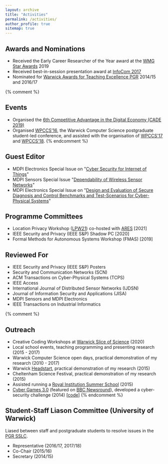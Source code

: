```yaml
---
layout: archive
title: "Activities"
permalink: /activities/
author_profile: true
sitemap: true
---
```


## Awards and Nominations

 * Received the Early Career Researcher of the Year award at the [WMG Star Awards](https://warwick.ac.uk/fac/sci/wmg/people/athena_swan/starawards/) 2019
 * Received best-in-session presentation award at [InfoCom 2017](https://infocom2017.ieee-infocom.org/)
 * Nominated for [Warwick Awards for Teaching Excellence PGR](https://warwick.ac.uk/services/od/academic-development/wate/watepgrinfo/) 2014/15 and 2016/17

{% comment %}
## Events

 * Organised the [6th Competitive Advantage in the Digital Economy (CADE 2019)](https://warwick.ac.uk/cade19)
 * Organised [WPCCS'16](http://warwick.ac.uk/wpccs16), the Warwick Computer Science postgraduate student-led conference, and assisted with the organisation of [WPCCS'17](http://warwick.ac.uk/wpccs17) and [WPCCS'18](http://warwick.ac.uk/wpccs18).
{% endcomment %}

## Guest Editor

 * MDPI Electronics Special Issue on "[Cyber Security for Internet of Things](https://www.mdpi.com/journal/electronics/special_issues/cyber_security_iot)"
 * MDPI Sensors Special Issue "[Dependability of Wireless Sensor Networks](https://www.mdpi.com/journal/sensors/special_issues/Dependability_WSN)"
 * MDPI Electronics Special Issue on "[Design and Evaluation of Secure Diagnosis and Control Benchmarks and Test-Scenarios for Cyber-Physical Systems](https://www.mdpi.com/journal/electronics/special_issues/design_evaluation_cyber-physical)"

## Programme Committees

 * Location Privacy Workshop ([LPW21](http://security.ucc.ie/lpw21/)) co-hosted with [ARES](https://www.ares-conference.eu/) [2021]
 * IEEE Security and Privacy (IEEE S&P) Shadow PC [2020]
 * Formal Methods for Autonomous Systems Workshop (FMAS) [2019]

## Reviewed For

 * IEEE Security and Privacy (IEEE S&P) Posters
 * Security and Communication Networks (SCN)
 * ACM Transactions on Cyber-Physical Systems (TCPS)
 * IEEE Access
 * International Journal of Distributed Sensor Networks (IJDSN)
 * Journal of Information Security and Applications (JISA)
 * MDPI Sensors and MDPI Electronics
 * IEEE Transactions on Industrial Informatics

{% comment %}
## Outreach

 * Creative Coding Workshops at [Warwick Slice of Science](https://warwick.ac.uk/newsandevents/pressreleases/warwick_is_slicing/) (2020)
 * Local school events, teaching programming and presenting research (2015 - 2017)
 * Warwick Computer Science open days, practical demonstration of my research (2010 - 2017)
 * Warwick [Headstart](https://warwickcsdmheadstart.wordpress.com/page/4/), practical demonstration of my research (2015)
 * Cheltenham Science Festival, practical demonstration of my research (2015)
 * Assisted running a [Royal Institution Summer School](https://www.rigb.org/whats-on/events-2015/august/summer-school-2015-making-robots-robots) (2015)
 * [Cyber Games 3.0](https://warwick.ac.uk/fac/sci/dcs/news/?newsItem=094d43454aca447a014acf964ec958f5) (featured on [BBC Newsround](https://www.bbc.co.uk/newsround/30780263)), developed a cyber-security challenge (2014) [[code](https://github.com/WarwickDCSiLab/arduino-morse-code)]
{% endcomment %}

## Student-Staff Liason Committee (University of Warwick)

Liased between staff and postgraduate students to resolve issues in the [PGR SSLC](https://warwick.ac.uk/fac/sci/dcs/research/doctoralstudies/pgr-intranet/pgrsslc).
 * Representative (2016/17, 2017/18)
 * Co-Chair (2015/16)
 * Secretary (2014/15)
